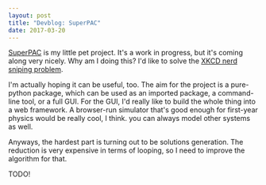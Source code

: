 ```yaml
---
layout: post
title: "Devblog: SuperPAC"
date: 2017-03-20
---
```


[SuperPAC](https://github.com/Phantom410/SuperPAC) is my little pet project. It's a work in progress, but it's coming along very nicely. Why am I doing this? I'd like to solve the [XKCD nerd sniping problem](https://xkcd.com/356/). 

I'm actually hoping it can be useful, too. The aim for the project is a pure-python package, which can be used as an imported package, a command-line tool, or a full GUI. For the GUI, I'd really like to build the whole thing into a web framework. A browser-run simulator that's good enough for first-year physics would be really cool, I think. you can always model other systems as well.

Anyways, the hardest part is turning out to be solutions generation. The reduction is very expensive in terms of looping, so I need to improve the algorithm for that.

TODO!